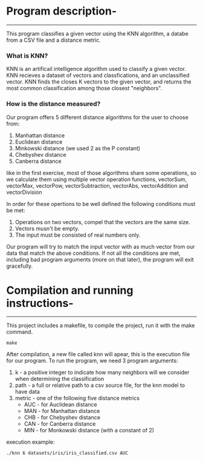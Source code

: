 
# **Program description-**
---

This program classifies a given vector using the KNN algorithm, a databe from a CSV file and a distance metric.

### What is KNN?
KNN is an artificail intelligence algorithm used to classify a given vector.
KNN recieves a dataset of vectors and classfications, and an unclassified vector.
KNN finds the closes K vectors to the given vector, and returns the most common classification among those closest "neighbors".

### How is the distance measured?

Our program offers 5 different distance algorithms for the user to choose from:
1. Manhattan distance
2. Euclidean distance
3. Minkowski distance (we used 2 as the P constant)
4. Chebyshev distance
5. Canberra distance

like in the first exercise, most of those algorithms share some operations, so we calculate them using multiple vector operation functions, vectorSum, vectorMax, vectorPow, vectorSubtraction, vectorAbs, vectorAddition and vectorDivision

In order for these opertions to be well defined the following conditions must be met:
1. Operations on two vectors, compel that the vectors are the same size.
2. Vectors musn't be empty.
3. The input must be consisted of real numbers only.

Our program will try to match the input vector with as much vector from our data that match the above conditions. If not all the conditions are met, including bad program arguments (more on that later), the program will exit gracefully.

# **Compilation and running instructions-**
---

This project includes a makefile, to compile the project, run it with the make command.
```
make
```
After compilation, a new file called knn will apear, this is the execution file for our program.
To run the program, we need 3 program arguments:
1. k - a positive integer to indicate how many neighbors will we consider when determining the classification
2. path - a full or relative path to a csv source file, for the knn model to have data
3. metric - one of the following five distance metrics
	- AUC - for Auclidean distance
	- MAN - for Manhattan distance
	- CHB - for Chebyshev distance
	- CAN - for Canberra distance
	- MIN - for Monkowski distance (with a constant of 2)

execution example:
```
./knn 6 datasets/iris/iris_classified.csv AUC
```